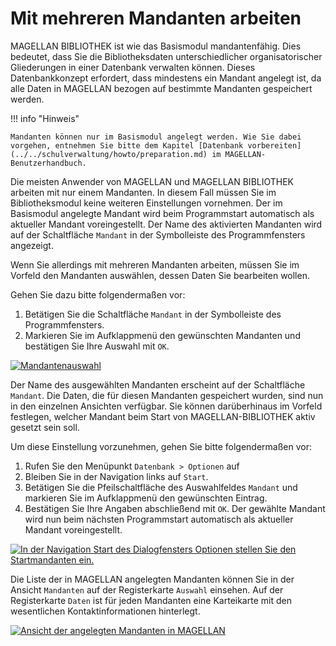 # Mit mehreren Mandanten arbeiten

[1]:/assets/images/bibliothek/mandanten01.png
[2]:/assets/images/bibliothek/mandanten02.png
[3]:/assets/images/bibliothek/mandanten03.png

MAGELLAN BIBLIOTHEK ist wie das Basismodul mandantenfähig. Dies bedeutet, dass Sie die Bibliotheksdaten unterschiedlicher organisatorischer Gliederungen in einer Datenbank verwalten können. Dieses Datenbankkonzept erfordert, dass mindestens ein Mandant angelegt ist, da alle Daten in MAGELLAN bezogen auf bestimmte Mandanten gespeichert werden.

!!! info "Hinweis"

    Mandanten können nur im Basismodul angelegt werden. Wie Sie dabei vorgehen, entnehmen Sie bitte dem Kapitel [Datenbank vorbereiten](../../schulverwaltung/howto/preparation.md) im MAGELLAN-Benutzerhandbuch.

Die meisten Anwender von MAGELLAN und MAGELLAN BIBLIOTHEK arbeiten mit nur einem Mandanten. In diesem Fall müssen Sie im Bibliotheksmodul keine weiteren Einstellungen vornehmen. Der im Basismodul angelegte Mandant wird beim Programmstart automatisch als aktueller Mandant voreingestellt. Der Name des aktivierten Mandanten wird auf der Schaltfläche `Mandant` in der Symbolleiste des Programmfensters angezeigt.

Wenn Sie allerdings mit mehreren Mandanten arbeiten, müssen Sie im Vorfeld den Mandanten auswählen, dessen Daten Sie bearbeiten wollen.

Gehen Sie dazu bitte folgendermaßen vor:

1. Betätigen Sie die Schaltfläche `Mandant` in der Symbolleiste des Programmfensters.
2. Markieren Sie im Aufklappmenü den gewünschten Mandanten und bestätigen Sie Ihre Auswahl mit `OK`.

[![Mandantenauswahl][1]][1]

Der Name des ausgewählten Mandanten erscheint auf der Schaltfläche `Mandant`. Die Daten, die für diesen Mandanten gespeichert wurden, sind nun in den einzelnen Ansichten verfügbar.
Sie können darüberhinaus im Vorfeld festlegen, welcher Mandant beim Start von MAGELLAN-BIBLIOTHEK aktiv gesetzt sein soll.

Um diese Einstellung vorzunehmen, gehen Sie bitte folgendermaßen vor:

1. Rufen Sie den Menüpunkt `Datenbank > Optionen` auf
2. Bleiben Sie in der Navigation links auf `Start`.
3. Betätigen Sie die Pfeilschaltfläche des Auswahlfeldes `Mandant` und markieren Sie im Aufklappmenü den gewünschten Eintrag.
4. Bestätigen Sie Ihre Angaben abschließend mit `OK`.
Der gewählte Mandant wird nun beim nächsten Programmstart automatisch als aktueller Mandant voreingestellt.

[![In der Navigation `Start` des Dialogfensters `Optionen` stellen Sie den Startmandanten ein.][2]][2]

Die Liste der in MAGELLAN angelegten Mandanten können Sie in der Ansicht `Mandanten` auf der Registerkarte `Auswahl` einsehen. Auf der Registerkarte `Daten` ist für jeden Mandanten eine Karteikarte mit den wesentlichen Kontaktinformationen hinterlegt.

[![Ansicht der angelegten Mandanten in MAGELLAN][3]][3]

